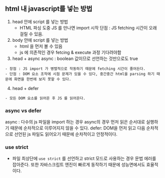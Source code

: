 ## html 내 javascript를 넣는 방법
1) head 안에 script 를 넣는 방법
    - HTML 파싱 도중 JS 를 만나면 import 시작
    단점 : JS fetching 시간이 오래걸릴 수 있음.
2) body 안에 script 를 넣는 방법 
    - html 을 먼저 볼 수 있음
    - js 에 의존적인 경우 fetcing & execute 과정 기다려야함
3) head + async
async : boolean 값이므로 선언하는 것만으로도 true
<script async src="main.js"></script>
    - 장점 : JS import 가 병렬적으로 작동하기 때문에 fetching 시간이 줄어든다.
    - 단점 : DOM 요소 조작에 시점 문제가 있을 수 있다, 중간중간 html을 parsing 하기 때문에 화면을 한번에 보지 못할 수 있다.
4) head + defer
<script defer src="main.js"></script>
    - 모든 DOM 요소를 읽어온 후 JS 를 읽어온다.

### async vs defer
async : 다수의 js 파일을 import 하는 경우 async의 경우 먼저 읽은 순서대로 실행하기 때문에 순차적으로 이루어지지 않을 수 있다.
defer: DOM을 먼저 읽고 다음 순차적으로 선언된 js 파일도 읽어오기 때문에 순차적이고 안정적이다.

### use strict
- 파일 최상단에 `use strict` 를 선언하고 strict 모드로 사용하는 경우 문법 에러를 잡아준다. 또한 자바스크립트 엔진이 빠르게 동작하기 때문에 성능면에서도 효율적이다.